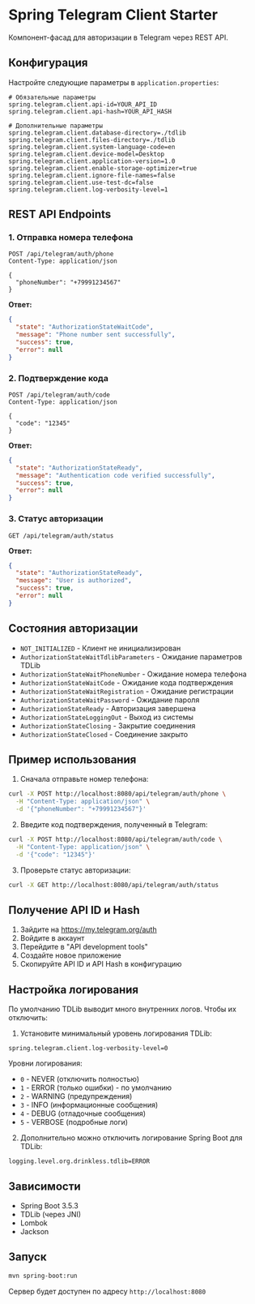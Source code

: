 # Spring Telegram Client Starter

Компонент-фасад для авторизации в Telegram через REST API.

## Конфигурация

Настройте следующие параметры в `application.properties`:

```properties
# Обязательные параметры
spring.telegram.client.api-id=YOUR_API_ID
spring.telegram.client.api-hash=YOUR_API_HASH

# Дополнительные параметры
spring.telegram.client.database-directory=./tdlib
spring.telegram.client.files-directory=./tdlib
spring.telegram.client.system-language-code=en
spring.telegram.client.device-model=Desktop
spring.telegram.client.application-version=1.0
spring.telegram.client.enable-storage-optimizer=true
spring.telegram.client.ignore-file-names=false
spring.telegram.client.use-test-dc=false
spring.telegram.client.log-verbosity-level=1
```

## REST API Endpoints

### 1. Отправка номера телефона

```
POST /api/telegram/auth/phone
Content-Type: application/json

{
  "phoneNumber": "+79991234567"
}
```

**Ответ:**
```json
{
  "state": "AuthorizationStateWaitCode",
  "message": "Phone number sent successfully",
  "success": true,
  "error": null
}
```

### 2. Подтверждение кода

```
POST /api/telegram/auth/code
Content-Type: application/json

{
  "code": "12345"
}
```

**Ответ:**
```json
{
  "state": "AuthorizationStateReady",
  "message": "Authentication code verified successfully",
  "success": true,
  "error": null
}
```

### 3. Статус авторизации

```
GET /api/telegram/auth/status
```

**Ответ:**
```json
{
  "state": "AuthorizationStateReady",
  "message": "User is authorized",
  "success": true,
  "error": null
}
```

## Состояния авторизации

- `NOT_INITIALIZED` - Клиент не инициализирован
- `AuthorizationStateWaitTdlibParameters` - Ожидание параметров TDLib
- `AuthorizationStateWaitPhoneNumber` - Ожидание номера телефона
- `AuthorizationStateWaitCode` - Ожидание кода подтверждения
- `AuthorizationStateWaitRegistration` - Ожидание регистрации
- `AuthorizationStateWaitPassword` - Ожидание пароля
- `AuthorizationStateReady` - Авторизация завершена
- `AuthorizationStateLoggingOut` - Выход из системы
- `AuthorizationStateClosing` - Закрытие соединения
- `AuthorizationStateClosed` - Соединение закрыто

## Пример использования

1. Сначала отправьте номер телефона:
```bash
curl -X POST http://localhost:8080/api/telegram/auth/phone \
  -H "Content-Type: application/json" \
  -d '{"phoneNumber": "+79991234567"}'
```

2. Введите код подтверждения, полученный в Telegram:
```bash
curl -X POST http://localhost:8080/api/telegram/auth/code \
  -H "Content-Type: application/json" \
  -d '{"code": "12345"}'
```

3. Проверьте статус авторизации:
```bash
curl -X GET http://localhost:8080/api/telegram/auth/status
```

## Получение API ID и Hash

1. Зайдите на https://my.telegram.org/auth
2. Войдите в аккаунт
3. Перейдите в "API development tools"
4. Создайте новое приложение
5. Скопируйте API ID и API Hash в конфигурацию

## Настройка логирования

По умолчанию TDLib выводит много внутренних логов. Чтобы их отключить:

1. Установите минимальный уровень логирования TDLib:
```properties
spring.telegram.client.log-verbosity-level=0
```

Уровни логирования:
- `0` - NEVER (отключить полностью)
- `1` - ERROR (только ошибки) - по умолчанию
- `2` - WARNING (предупреждения)
- `3` - INFO (информационные сообщения)
- `4` - DEBUG (отладочные сообщения)
- `5` - VERBOSE (подробные логи)

2. Дополнительно можно отключить логирование Spring Boot для TDLib:
```properties
logging.level.org.drinkless.tdlib=ERROR
```

## Зависимости

- Spring Boot 3.5.3
- TDLib (через JNI)
- Lombok
- Jackson

## Запуск

```bash
mvn spring-boot:run
```

Сервер будет доступен по адресу `http://localhost:8080` 